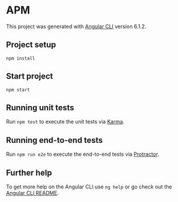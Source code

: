 # APM

This project was generated with [Angular CLI](https://github.com/angular/angular-cli) version 6.1.2.

## Project setup
```
npm install
```

## Start project
```
npm start
```

## Running unit tests

Run `npm test` to execute the unit tests via [Karma](https://karma-runner.github.io).

## Running end-to-end tests

Run `npm run e2e` to execute the end-to-end tests via [Protractor](http://www.protractortest.org/).

## Further help

To get more help on the Angular CLI use `ng help` or go check out the [Angular CLI README](https://github.com/angular/angular-cli/blob/master/README.md).
